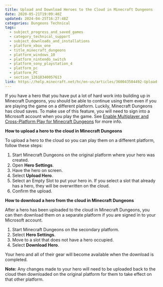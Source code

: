 ```yaml
---
title: Upload and Download Heroes to the Cloud in Minecraft Dungeons
date: 2020-05-21T19:09:40Z
updated: 2024-04-25T16:27:48Z
categories: Dungeons Technical
tags:
  - subject_progress_and_saved_games
  - category_technical_support
  - subject_downloads_and_installations
  - platform_xbox_one
  - title_minecraft_dungeons
  - platform_windows_10
  - platform_nintendo_switch
  - platform_sony_playstation_4
  - platform_pc
  - platform_PC
  - section_12618340057613
link: https://help.minecraft.net/hc/en-us/articles/360043504492-Upload-and-Download-Heroes-to-the-Cloud-in-Minecraft-Dungeons
---
```


If you have a hero that you have put a lot of hard work into building up in Minecraft Dungeons, you should be able to continue using them even if you are playing the game on a different platform. Luckily, Minecraft Dungeons has cloud saves. To make use of this feature, you will need to sign into a Microsoft account when you play the game. See [Enable Multiplayer and Cross-Platform Play for Minecraft Dungeons](./Minecraft-Dungeons-Download-and-Installation-FAQ.md) for more info.

**How to upload a hero to the cloud in Minecraft Dungeons**

To upload a hero to the cloud so you can play them on a different platform, follow these steps:

1.  Start Minecraft Dungeons on the original platform where your hero was created.
2.  Open **Hero Settings**.
3.  Have the hero on screen.
4.  Select **Upload Hero**.
5.  Select an Empty Slot to put your hero in. If you select a slot that already has a hero, they will be overwritten on the cloud.
6.  Confirm the upload.

**How to download a hero from the cloud in Minecraft Dungeons**

After a hero has been uploaded to the cloud in Minecraft Dungeons, you can then download them on a separate platform if you are signed in to your Microsoft account.

1.  Start Minecraft Dungeons on the secondary platform.
2.  Select **Hero Settings**.
3.  Move to a slot that does not have a hero occupied.
4.  Select **Download Hero**.

Your hero and all of their gear will become available when the download is completed.

**Note:** Any changes made to your hero will need to be uploaded back to the cloud then downloaded on the original platform for them to take effect on that other platform.
